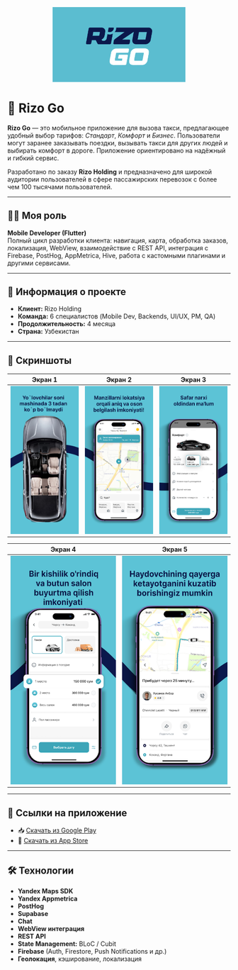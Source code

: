 <p align="center">
  <img src="images/rizo_go/logo.png" width="300" />
</p>

# 🚕 Rizo Go

**Rizo Go** — это мобильное приложение для вызова такси, предлагающее удобный выбор тарифов: *Стандарт*, *Комфорт* и *Бизнес*. Пользователи могут заранее заказывать поездки, вызывать такси для других людей и выбирать комфорт в дороге. Приложение ориентировано на надёжный и гибкий сервис.

Разработано по заказу **Rizo Holding** и предназначено для широкой аудитории пользователей в сфере пассажирских перевозок с более чем 100 тысячами пользователей.

---

## 👨‍💻 Моя роль

**Mobile Developer (Flutter)**  
Полный цикл разработки клиента: навигация, карта, обработка заказов, локализация, WebView, взаимодействие с REST API, интеграция с Firebase, PostHog, AppMetrica, Hive, работа с кастомными плагинами и другими сервисами.

---

## 🧾 Информация о проекте

- **Клиент:** Rizo Holding  
- **Команда:** 6 специалистов (Mobile Dev, Backends, UI/UX, PM, QA)  
- **Продолжительность:** 4 месяца  
- **Страна:** Узбекистан

---

## 📸 Скриншоты

| Экран 1 | Экран 2 | Экран 3 |
|--------|--------|--------|
| ![image1](/images/rizo_go/image_1.png) | ![image2](/images/rizo_go/image_2.png) | ![image3](/images/rizo_go/image_3.png) |

| Экран 4 | Экран 5 |
|--------|--------|
| ![image4](/images/rizo_go/image_4.png) | ![image5](/images/rizo_go/image_5.png) |

---

## 🔗 Ссылки на приложение

- 📥 [Скачать из Google Play](https://play.google.com/store/apps/details?id=uz.udevs.rizo_taxi_mobile&hl=ru)  
- 🍏 [Скачать из App Store](https://apps.apple.com/uz/app/rizo-go/id6466694224)

---

## 🛠️ Технологии

- **Yandex Maps SDK**  
- **Yandex Appmetrica**
- **PostHog**
- **Supabase**
- **Chat**  
- **WebView интеграция**  
- **REST API**  
- **State Management:** BLoC / Cubit  
- **Firebase** (Auth, Firestore, Push Notifications и др.)  
- **Геолокация**, кэширование, локализация